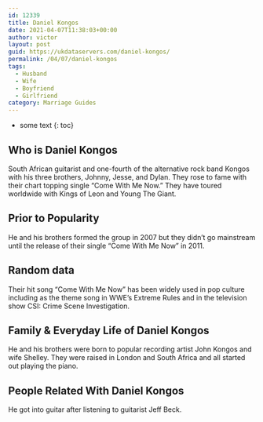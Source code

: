 ```yaml
---
id: 12339
title: Daniel Kongos
date: 2021-04-07T11:38:03+00:00
author: victor
layout: post
guid: https://ukdataservers.com/daniel-kongos/
permalink: /04/07/daniel-kongos
tags:
  - Husband
  - Wife
  - Boyfriend
  - Girlfriend
category: Marriage Guides
---
```


* some text
{: toc}


## Who is Daniel Kongos



South African guitarist and one-fourth of the alternative rock band Kongos with his three brothers, Johnny, Jesse, and Dylan. They rose to fame with their chart topping single &#8220;Come With Me Now.&#8221; They have toured worldwide with Kings of Leon and Young The Giant.

                
                
                
## Prior to Popularity



He and his brothers formed the group in 2007 but they didn&#8217;t go mainstream until the release of their single &#8220;Come With Me Now&#8221; in 2011.

                
                
                
## Random data



Their hit song &#8220;Come With Me Now&#8221; has been widely used in pop culture including as the theme song in WWE&#8217;s Extreme Rules and in the television show CSI: Crime Scene Investigation.

                
                
                
## Family & Everyday Life of Daniel Kongos



He and his brothers were born to popular recording artist John Kongos and wife Shelley. They were raised in London and South Africa and all started out playing the piano.

                
                
                
## People Related With Daniel Kongos



He got into guitar after listening to guitarist Jeff Beck.

                
              
            
          
          
          